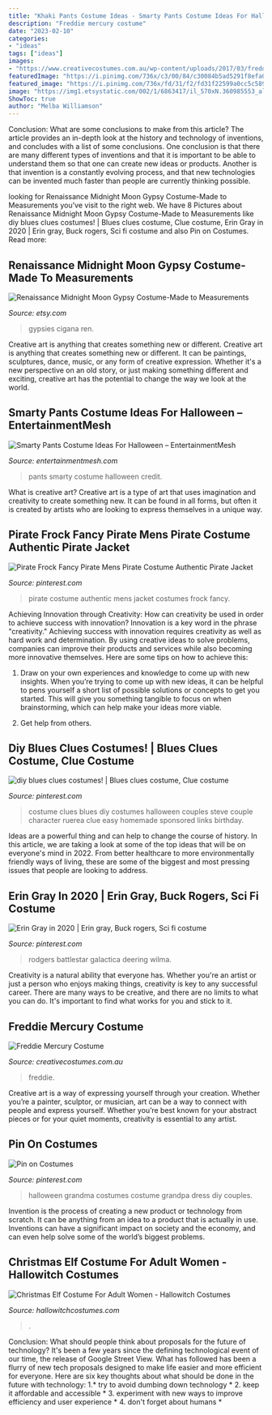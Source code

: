 ```yaml
---
title: "Khaki Pants Costume Ideas - Smarty Pants Costume Ideas For Halloween – Entertainmentmesh"
description: "Freddie mercury costume"
date: "2023-02-10"
categories:
- "ideas"
tags: ["ideas"]
images:
- "https://www.creativecostumes.com.au/wp-content/uploads/2017/03/freddie-768x1024.jpg"
featuredImage: "https://i.pinimg.com/736x/c3/00/84/c30084b5ad5291f8efa0b1c6539cc955--mens-pirate-costume-costume-ideas.jpg"
featured_image: "https://i.pinimg.com/736x/fd/31/f2/fd31f22599a0cc5c5897b91eb1e7015d.jpg"
image: "https://img1.etsystatic.com/002/1/6863417/il_570xN.360985553_al8y.jpg"
ShowToc: true
author: "Melba Williamson"
---
```



Conclusion: What are some conclusions to make from this article?
The article provides an in-depth look at the history and technology of inventions, and concludes with a list of some conclusions. One conclusion is that there are many different types of inventions and that it is important to be able to understand them so that one can create new ideas or products. Another is that invention is a constantly evolving process, and that new technologies can be invented much faster than people are currently thinking possible.

	

		
looking for Renaissance Midnight Moon Gypsy Costume-Made to Measurements you've visit to the right web. We have 8 Pictures about Renaissance Midnight Moon Gypsy Costume-Made to Measurements like diy blues clues costumes! | Blues clues costume, Clue costume, Erin Gray in 2020 | Erin gray, Buck rogers, Sci fi costume and also Pin on Costumes. Read more:
		
    
## Renaissance Midnight Moon Gypsy Costume-Made To Measurements

<img loading=lazy src="https://img1.etsystatic.com/002/1/6863417/il_570xN.360985553_al8y.jpg" onerror="this.onerror=null;this.src='https://tse4.mm.bing.net/th?id=OIP.j5vJlnCAeVnQA3x5Bl4e6QHaLJ&amp;pid=15.1';" alt="Renaissance Midnight Moon Gypsy Costume-Made to Measurements">

_Source: etsy.com_

>gypsies cigana ren. 

	

Creative art is anything that creates something new or different.
Creative art is anything that creates something new or different. It can be paintings, sculptures, dance, music, or any form of creative expression. Whether it's a new perspective on an old story, or just making something different and exciting, creative art has the potential to change the way we look at the world.

    
## Smarty Pants Costume Ideas For Halloween – EntertainmentMesh

<img loading=lazy src="https://pbs.twimg.com/media/Dq1qHEBUcAEbR3O.jpg" onerror="this.onerror=null;this.src='https://tse2.mm.bing.net/th?id=OIP.I65JJFAazLUgSBeswDdbzwHaNK&amp;pid=15.1';" alt="Smarty Pants Costume Ideas For Halloween – EntertainmentMesh">

_Source: entertainmentmesh.com_

>pants smarty costume halloween credit. 

	

What is creative art?
Creative art is a type of art that uses imagination and creativity to create something new. It can be found in all forms, but often it is created by artists who are looking to express themselves in a unique way.

    
## Pirate Frock Fancy Pirate Mens Pirate Costume Authentic Pirate Jacket

<img loading=lazy src="https://i.pinimg.com/736x/c3/00/84/c30084b5ad5291f8efa0b1c6539cc955--mens-pirate-costume-costume-ideas.jpg" onerror="this.onerror=null;this.src='https://tse2.mm.bing.net/th?id=OIP.Pe_B9GFruuczH7dISjiVZgHaRu&amp;pid=15.1';" alt="Pirate Frock Fancy Pirate Mens Pirate Costume Authentic Pirate Jacket">

_Source: pinterest.com_

>pirate costume authentic mens jacket costumes frock fancy. 

	

Achieving Innovation through Creativity: How can creativity be used in order to achieve success with innovation?
Innovation is a key word in the phrase "creativity." Achieving success with innovation requires creativity as well as hard work and determination. By using creative ideas to solve problems, companies can improve their products and services while also becoming more innovative themselves. Here are some tips on how to achieve this: 
1. Draw on your own experiences and knowledge to come up with new insights. When you’re trying to come up with new ideas, it can be helpful to pens yourself a short list of possible solutions or concepts to get you started. This will give you something tangible to focus on when brainstorming, which can help make your ideas more viable. 

2. Get help from others.

    
## Diy Blues Clues Costumes! | Blues Clues Costume, Clue Costume

<img loading=lazy src="https://i.pinimg.com/736x/da/ba/07/daba074f68ecb862028ae1f96709cc97--clue-costume-costume-ideas.jpg" onerror="this.onerror=null;this.src='https://tse1.mm.bing.net/th?id=OIP.M80LB7zccXaorwSgcwHBEQHaNL&amp;pid=15.1';" alt="diy blues clues costumes! | Blues clues costume, Clue costume">

_Source: pinterest.com_

>costume clues blues diy costumes halloween couples steve couple character ruerea clue easy homemade sponsored links birthday. 

	

Ideas are a powerful thing and can help to change the course of history. In this article, we are taking a look at some of the top ideas that will be on everyone's mind in 2022. From better healthcare to more environmentally friendly ways of living, these are some of the biggest and most pressing issues that people are looking to address.

    
## Erin Gray In 2020 | Erin Gray, Buck Rogers, Sci Fi Costume

<img loading=lazy src="https://i.pinimg.com/736x/fd/31/f2/fd31f22599a0cc5c5897b91eb1e7015d.jpg" onerror="this.onerror=null;this.src='https://tse3.mm.bing.net/th?id=OIP.GYhPTbL-FHgjcxzyTov7pAHaLb&amp;pid=15.1';" alt="Erin Gray in 2020 | Erin gray, Buck rogers, Sci fi costume">

_Source: pinterest.com_

>rodgers battlestar galactica deering wilma. 

	

Creativity is a natural ability that everyone has. Whether you're an artist or just a person who enjoys making things, creativity is key to any successful career. There are many ways to be creative, and there are no limits to what you can do. It's important to find what works for you and stick to it.

    
## Freddie Mercury Costume

<img loading=lazy src="https://www.creativecostumes.com.au/wp-content/uploads/2017/03/freddie-768x1024.jpg" onerror="this.onerror=null;this.src='https://tse4.mm.bing.net/th?id=OIP.y-u1hGrDtmHRSguo3QEA5gHaJ4&amp;pid=15.1';" alt="Freddie Mercury Costume">

_Source: creativecostumes.com.au_

>freddie. 

	

Creative art is a way of expressing yourself through your creation. Whether you’re a painter, sculptor, or musician, art can be a way to connect with people and express yourself. Whether you’re best known for your abstract pieces or for your quiet moments, creativity is essential to any artist.

    
## Pin On Costumes

<img loading=lazy src="https://i.pinimg.com/736x/70/7d/a9/707da9c859e685003add91b52c7ddda3--halloween--halloween-ideas.jpg" onerror="this.onerror=null;this.src='https://tse3.mm.bing.net/th?id=OIP.JFDcNnxYlxjHr4YqeCadOAAAAA&amp;pid=15.1';" alt="Pin on Costumes">

_Source: pinterest.com_

>halloween grandma costumes costume grandpa dress diy couples. 

	

Invention is the process of creating a new product or technology from scratch. It can be anything from an idea to a product that is actually in use. Inventions can have a significant impact on society and the economy, and can even help solve some of the world’s biggest problems.

    
## Christmas Elf Costume For Adult Women - Hallowitch Costumes

<img loading=lazy src="http://cdn.shopify.com/s/files/1/1091/2138/products/Christmas_Elf_Costume_For_Adult_Women1_600x.jpg?v=1572682395" onerror="this.onerror=null;this.src='https://tse2.mm.bing.net/th?id=OIP.fxK3bArBSXyJZNuXFPfSigHaLH&amp;pid=15.1';" alt="Christmas Elf Costume For Adult Women - Hallowitch Costumes">

_Source: hallowitchcostumes.com_

>. 

	

Conclusion: What should people think about proposals for the future of technology?
It's been a few years since the defining technological event of our time, the release of Google Street View. What has followed has been a flurry of new tech proposals designed to make life easier and more efficient for everyone. Here are six key thoughts about what should be done in the future with technology: 
1.* try to avoid dumbing down technology *
2. keep it affordable and accessible *
3. experiment with new ways to improve efficiency and user experience *
4. don't forget about humans *

